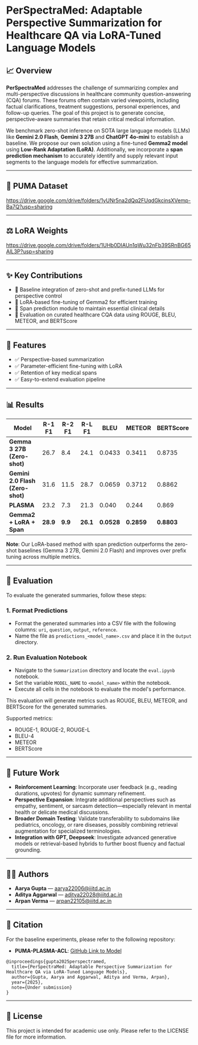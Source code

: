 # PerSpectraMed: Adaptable Perspective Summarization for Healthcare QA via LoRA-Tuned Language Models

## 📈 Overview

**PerSpectraMed** addresses the challenge of summarizing complex and multi-perspective discussions in healthcare community question-answering (CQA) forums. These forums often contain varied viewpoints, including factual clarifications, treatment suggestions, personal experiences, and follow-up queries. The goal of this project is to generate concise, perspective-aware summaries that retain critical medical information.

We benchmark zero-shot inference on SOTA large language models (LLMs) like **Gemini 2.0 Flash**,  **Gemini 3 27B** and **ChatGPT 4o-mini** to establish a baseline. We propose our own solution using a fine-tuned **Gemma2 model** using **Low-Rank Adaptation (LoRA)**. Additionally, we incorporate a **span prediction mechanism** to accurately identify and supply relevant input segments to the language models for effective summarization.

---

## 📂 PUMA Dataset

https://drive.google.com/drive/folders/1yUNr5na2dQq2FUqdGkcinsXVemp-Ba7Q?usp=sharing

---

## ⚖️ LoRA Weights

https://drive.google.com/drive/folders/1UHb0DIAUn1qWu32nFb39SRnBG65AlL3P?usp=sharing

---

## ✨ Key Contributions

* 🔹 Baseline integration of zero-shot and prefix-tuned LLMs for perspective control
* 🔹 LoRA-based fine-tuning of Gemma2 for efficient training
* 🔹 Span prediction module to maintain essential clinical details
* 🔹 Evaluation on curated healthcare CQA data using ROUGE, BLEU, METEOR, and BERTScore

---

## 🚪 Features

* ✅ Perspective-based summarization
* ✅ Parameter-efficient fine-tuning with LoRA
* ✅ Retention of key medical spans
* ✅ Easy-to-extend evaluation pipeline

---

## 📊 Results

| **Model**                     | **R-1 F1** | **R-2 F1** | **R-L F1** | **BLEU** | **METEOR** | **BERTScore** |
|-------------------------------|------------|------------|------------|----------|------------|---------------|
| **Gemma 3 27B (Zero-shot)**    | 26.7       | 8.4        | 24.1       | 0.0433   | 0.3411     | 0.8735        |
| **Gemini 2.0 Flash (Zero-shot)**| 31.6       | 11.5       | 28.7       | 0.0659   | 0.3712     | 0.8862        |
| **PLASMA**                     | 23.2       | 7.3        | 21.3       | 0.040    | 0.244      | 0.869         |
| **Gemma2 + LoRA + Span**       | **28.9**   | **9.9**    | **26.1**   | **0.0528**| **0.2859** | **0.8803**     |

**Note**: Our LoRA-based method with span prediction outperforms the zero-shot baselines (Gemma 3 27B, Gemini 2.0 Flash) and improves over prefix tuning across multiple metrics.

---

## 🔬 Evaluation

To evaluate the generated summaries, follow these steps:

### 1. Format Predictions

- Format the generated summaries into a CSV file with the following columns: `uri`, `question`, `output`, `reference`.
- Name the file as `predictions_<model_name>.csv` and place it in the `Output` directory.

### 2. Run Evaluation Notebook

- Navigate to the `Summarization` directory and locate the `eval.ipynb` notebook.
- Set the variable `MODEL_NAME` to `<model_name>` within the notebook.
- Execute all cells in the notebook to evaluate the model's performance.

This evaluation will generate metrics such as ROUGE, BLEU, METEOR, and BERTScore for the generated summaries.

Supported metrics:

* ROUGE-1, ROUGE-2, ROUGE-L
* BLEU-4
* METEOR
* BERTScore

---

## 🧰 Future Work

- **Reinforcement Learning**: Incorporate user feedback (e.g., reading durations, upvotes) for dynamic summary refinement.
- **Perspective Expansion**: Integrate additional perspectives such as empathy, sentiment, or sarcasm detection—especially relevant in mental health or delicate medical discussions.
- **Broader Domain Testing**: Validate transferability to subdomains like pediatrics, oncology, or rare diseases, possibly combining retrieval augmentation for specialized terminologies.
- **Integration with GPT, Deepseek**: Investigate advanced generative models or retrieval-based hybrids to further boost fluency and factual grounding.

---

## 🧑‍💼 Authors

* **Aarya Gupta** — [aarya22006@iiitd.ac.in](mailto:aarya22006@iiitd.ac.in)
* **Aditya Aggarwal** — [aditya22028@iiitd.ac.in](mailto:aditya22028@iiitd.ac.in)
* **Arpan Verma** — [arpan22105@iiitd.ac.in](mailto:arpan22105@iiitd.ac.in)

---

## 📅 Citation

For the baseline experiments, please refer to the following repository:
- **PUMA-PLASMA-ACL**: [GitHub Link to Model](https://github.com/GauriNaik826/PUMA-PLASMA-ACL)

```
@inproceedings{gupta2025perspectramed,
  title={PerSpectraMed: Adaptable Perspective Summarization for Healthcare QA via LoRA-Tuned Language Models},
  author={Gupta, Aarya and Aggarwal, Aditya and Verma, Arpan},
  year={2025},
  note={Under submission}
}
```

---

## 📄 License

This project is intended for academic use only. Please refer to the LICENSE file for more information.
